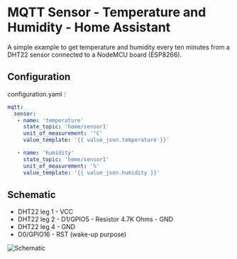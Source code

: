 # MQTT Sensor - Temperature and Humidity - Home Assistant
A simple example to get temperature and humidity every ten minutes from a DHT22 sensor connected to a NodeMCU board (ESP8266).

## Configuration
configuration.yaml :
```yaml
mqtt:
  sensor:
   - name: 'temperature'
     state_topic: 'home/sensor1'
     unit_of_measurement: '°C'
     value_template: '{{ value_json.temperature }}'

   - name: 'humidity'
     state_topic: 'home/sensor1'
     unit_of_measurement: '%'
     value_template: '{{ value_json.humidity }}'
```

## Schematic
- DHT22 leg 1 - VCC
- DHT22 leg 2 - D1/GPIO5 - Resistor 4.7K Ohms - GND
- DHT22 leg 4 - GND
- D0/GPIO16 - RST (wake-up purpose)

![Schematic](Schematic.png)
